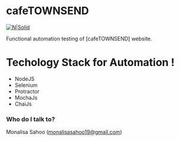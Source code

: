 # cafeTOWNSEND

[![N|Solid](http://cafetownsend-angular-rails.herokuapp.com/assets/header-4f955e77ecaacb7c0a2030a238d870f4.png)](https://nodesource.com/products/nsolid)

Functional automation testing of [cafeTOWNSEND] website.

# Techology Stack for Automation !
  - NodeJS
  - Selenium
  - Protractor
  - MochaJs
  - ChaiJs

### Who do I talk to? ###

  Monalisa Sahoo (monalisasahoo19@gmail.com)
  
[dill]: <http://cafetownsend-angular-rails.herokuapp.com>

